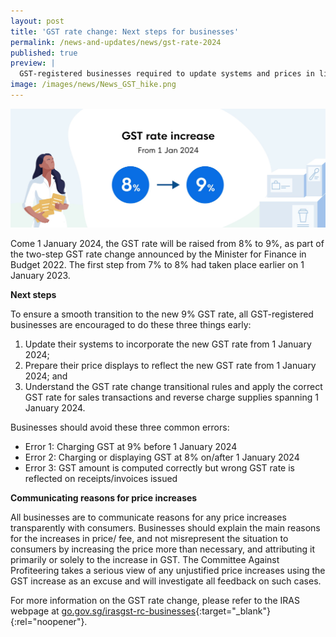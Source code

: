```yaml
---
layout: post
title: 'GST rate change: Next steps for businesses'
permalink: /news-and-updates/news/gst-rate-2024
published: true
preview: |
  GST-registered businesses required to update systems and prices in lieu of the new 9% GST rate from 1 January 2024.
image: /images/news/News_GST_hike.png
---
```


![GST-registered businesses required to update systems and prices in lieu of the new 9% GST rate from 1 January 2024.](/images/news/News_GST_hike.png)

Come 1 January 2024, the GST rate will be raised from 8% to 9%, as part of the two-step GST rate change announced by the Minister for Finance in Budget 2022. The first step from 7% to 8% had taken place earlier on 1 January 2023.

**Next steps**

To ensure a smooth transition to the new 9% GST rate, all GST-registered businesses are encouraged to  do these three things early:
1) Update their systems to incorporate the new GST rate from 1 January 2024;
2) Prepare their price displays to reflect the new GST rate from 1 January 2024; and
3) Understand the GST rate change transitional rules and apply the correct GST rate for sales transactions and reverse charge supplies spanning 1 January 2024.

Businesses should avoid these three common errors:
- Error 1: Charging GST at 9% before 1 January 2024
- Error 2: Charging or displaying GST at 8% on/after 1 January 2024
- Error 3: GST amount is computed correctly but wrong GST rate is reflected on receipts/invoices issued

**Communicating reasons for price increases**

All businesses are to communicate reasons for any price increases transparently with consumers. Businesses should explain the main reasons for the increases in price/ fee, and not misrepresent the situation to consumers by increasing the price more than necessary, and attributing it primarily or solely to the increase in GST. The Committee Against Profiteering takes a serious view of any unjustified price increases using the GST increase as an excuse and will investigate all feedback on such cases.

For more information on the GST rate change, please refer to the IRAS webpage at [go.gov.sg/irasgst-rc-businesses](https://go.gov.sg/irasgst-rc-businesses){:target="_blank"}{:rel="noopener"}.


<script src="/jquery/jquery.min.js"></script>
<script src="/jquery/bp-menu-new-tab.js"></script>
